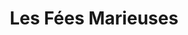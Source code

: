 ---
title: "Les Fées Marieuses"
url: /saint-michel-de-maurienne/les-fees-marieuses/
shop: Kleidung
---